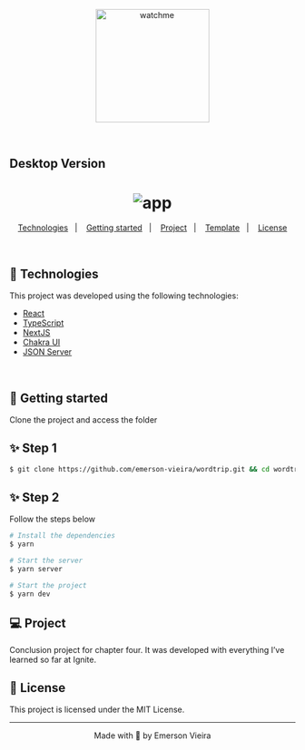 <p align="center">
  <img alt="watchme" src=".github/logo.png" width="200px">
</p>

<br />

<h2>Desktop Version</h2>
<h1 align="center">  
    <img alt="app" title="app" src=".github/app.gif" />
</h1>

<p align="center">
  <a href="#technologies">Technologies</a>&nbsp;&nbsp;&nbsp;|&nbsp;&nbsp;&nbsp;
  <a href="#-layout">Getting started</a>&nbsp;&nbsp;&nbsp;|&nbsp;&nbsp;&nbsp;
  <a href="#-project">Project</a>&nbsp;&nbsp;&nbsp;|&nbsp;&nbsp;&nbsp;
  <a href="#-layout">Template</a>&nbsp;&nbsp;&nbsp;|&nbsp;&nbsp;&nbsp;
  <a href="#-license">License</a>
</p>

<br>

## 🧪 Technologies

This project was developed using the following technologies:

- [React](https://reactjs.org)
- [TypeScript](https://www.typescriptlang.org/)
- [NextJS](https://nextjs.org/)
- [Chakra UI](https://chakra-ui.com/)
- [JSON Server](https://github.com/typicode/json-server)

<br>

## 🚀 Getting started

Clone the project and access the folder

## ✨ Step 1

```bash
$ git clone https://github.com/emerson-vieira/wordtrip.git && cd wordtrip
```

## ✨ Step 2

Follow the steps below

```bash
# Install the dependencies
$ yarn

# Start the server
$ yarn server

# Start the project
$ yarn dev
```

## 💻 Project

Conclusion project for chapter four. It was developed with everything I’ve learned so far at Ignite.

## 📝 License

This project is licensed under the MIT License.

---

<p align="center">Made with 💜 by Emerson Vieira</p>
